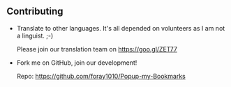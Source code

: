 ## Contributing

- Translate to other languages. It's all depended on volunteers as I am not a linguist. ;-)

    Please join our translation team on <https://goo.gl/ZET77>

- Fork me on GitHub, join our development!

    Repo: <https://github.com/foray1010/Popup-my-Bookmarks>
